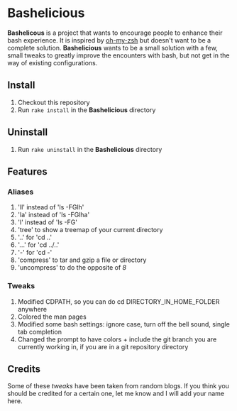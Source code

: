 # Bashelicious

**Bashelicous** is a project that wants to encourage people to enhance their bash experience.
It is inspired by [oh-my-zsh](https://github.com/robbyrussell/oh-my-zsh) but doesn't want to be a complete solution. 
**Bashelicious** wants to be a small solution with a few, small tweaks to greatly improve the encounters with bash, but not get in the way of existing configurations.

## Install

1. Checkout this repository
2. Run `rake install` in the **Bashelicious** directory

## Uninstall

1. Run `rake uninstall` in the **Bashelicious** directory

## Features

### Aliases

1. 'll' instead of 'ls -FGlh'
2. 'la' instead of 'ls -FGlha'
3. 'l' instead of 'ls -FG'
4. 'tree' to show a treemap of your current directory
5. '..' for 'cd ..'
6. '...' for 'cd ../..'
7. '-' for 'cd -'
8. 'compress' to tar and gzip a file or directory
9. 'uncompress' to do the opposite of *8*

### Tweaks

1. Modified CDPATH, so you can do cd DIRECTORY_IN_HOME_FOLDER anywhere
2. Colored the man pages
3. Modified some bash settings: ignore case, turn off the bell sound, single tab completion
4. Changed the prompt to have colors + include the git branch you are currently working in, if you are in a git repository directory

## Credits

Some of these *tweaks* have been taken from random blogs. If you think you should be credited for a certain one, let me know and I will add your name here.